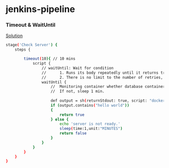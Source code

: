 # jenkins-pipeline

### Timeout & WaitUntil

[Solution](https://stackoverflow.com/questions/46978924/how-to-test-sh-script-return-status-with-jenkins-declarative-pipeline-new-syntax)

```sh
stage('Check Server') {
    steps {

        timeout(10){ // 10 mins
            script {
                // waitUntil: Wait for condition
                //      1. Runs its body repeatedly until it returns true. If it returns false, waits a while and tries again.
                //      2. There is no limit to the number of retries, but if the body throws an error that is thrown up immediately.
                waitUntil {
                    //  Monitoring container whether database container is ready.
                    //  If not, sleep 1 min.
                   
                    def output = sh(returnStdout: true, script: "docker logs server").trim();
                    if (output.contains("hello world"))
                    {
                        return true
                    } else {
                        echo 'server is not ready.'
                        sleep(time:1,unit:"MINUTES")
                        return false
                    }
                }
            }
        }
    }
}

```

